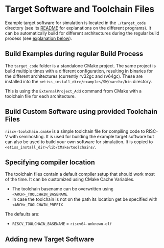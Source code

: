 # Target Software and Toolchain Files

Example target software for simulation is located in the `./target_code` directory
(see its [README](target_code/ReadME.md) for explanations on the different programs).
It can be automatically build for different architectures during the regular build process (see [explanation below](#build-examples-during-regular-build-process)).

## Build Examples during regular Build Process

The `target_code` folder is a standalone CMake project.
The same project is build multiple times with a different configuration,
resulting in binaries for the different architectures (currently rv32gc and rv64gc).
These are installed into the `<etiss_install_dir>/examples/SW/<arch>/bin` directory.

This is using the `ExternalProject_Add` command from CMake with a toolchain file for each architecture.

## Build Custom Software using provided Toolchain Files

`riscv-toolchain.cmake` is a simple toolchain file for compiling code to RISC-V with semihosting.
It is used for building the example target software but can also be used to build your own software for simulation. It is copied to `<etiss_install_dir>/lib/CMake/toolchains/`.

## Specifying compiler location

The toolchain files contain a default compiler setup that should work most of the time.
It can be customized using CMake Cache Variables.

- The toolchain basename can be overwritten using `<ARCH>_TOOLCHAIN_BASENAME`.
- In case the toolchain is not on the path its location get be specified with `<ARCH>_TOOLCHAIN_PREFIX`

The defaults are:
- `RISCV_TOOLCHAIN_BASENAME` = `riscv64-unknown-elf`

## Adding new Target Software
